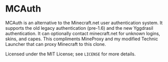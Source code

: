 MCAuth
======

MCAuth is an alternative to the Minecraft.net user authentication system.  It supports the old legacy authentication (pre-1.6) and the new Yggdrasil authentication.  It can optionally contact minecraft.net for unknown logins, skins, and capes.  This compliments MineProxy and my modified Technic Launcher that can proxy Minecraft to this clone.

Licensed under the MIT License; see `LICENSE` for more details.
